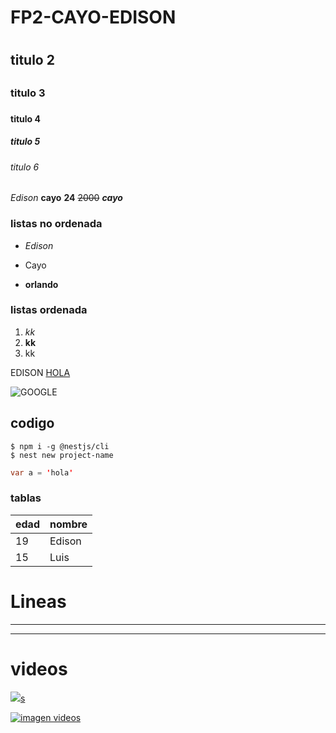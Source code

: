# FP2-CAYO-EDISON<h1>
## titulo 2 <h2>
### titulo 3 <h3>
#### titulo 4 <h4>
<h5> titulo 5 </h5>

###### titulo 6 <h6>

*Edison* **cayo** __24__ ~~2000~~ *__cayo__*

### listas no ordenada

- *Edison*
* Cayo
+ **orlando**

### listas ordenada
1. *kk*
2. **kk**
3. kk


EDISON [HOLA](http://itq.edu.ec/)

![GOOGLE](https://androidayuda.com/app/uploads-androidayuda.com/2016/10/Google-Logo.jpg)

## codigo

```
$ npm i -g @nestjs/cli
$ nest new project-name
```

```java
var a = 'hola'
```

### tablas
|edad |nombre|
|-----|------|
|19   |Edison|
|15   |Luis  |

# Lineas
---
---

# videos

<a href="http://www.youtube.com/watch?feature=player_embedded&v=0AGnhFznQCU" target="_blank">
<img
src="http://img.youtube.com/vi/0AGnhFznQCU/0.jpg"
></img>s
</a>

[![imagen videos](http://img.youtube.com/vi/0AGnhFznQCU/0.jpg)](http://www.youtube.com/watch?feature=player_embedded&v=0AGnhFznQCU)


